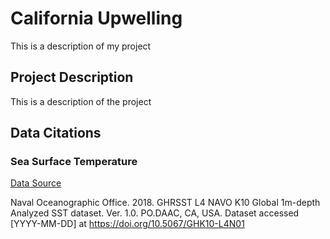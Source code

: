 # California Upwelling
This is a description of my project

## Project Description
This is a description of the project

## Data Citations

### Sea Surface Temperature
[Data Source](https://podaac.jpl.nasa.gov/dataset/K10_SST-NAVO-L4-GLOB-v01)

Naval Oceanographic Office. 2018. GHRSST L4 NAVO K10 Global 1m-depth Analyzed SST dataset. Ver. 1.0. PO.DAAC, CA, USA. Dataset accessed [YYYY-MM-DD] at https://doi.org/10.5067/GHK10-L4N01


